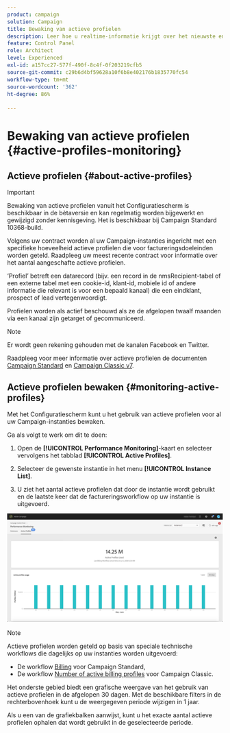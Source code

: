 ```yaml
---
product: campaign
solution: Campaign
title: Bewaking van actieve profielen
description: Leer hoe u realtime-informatie krijgt over het nieuwste en historische gebruik en de evolutie van actieve profielen voor al uw Campaign-instanties.
feature: Control Panel
role: Architect
level: Experienced
exl-id: a157cc27-577f-490f-8c4f-0f203219cfb5
source-git-commit: c29b6d4bf59628a10f6b8e402176b1835770fc54
workflow-type: tm+mt
source-wordcount: '362'
ht-degree: 86%

---
```


# Bewaking van actieve profielen {#active-profiles-monitoring}

## Actieve profielen {#about-active-profiles}

>[!IMPORTANT]
>
>Bewaking van actieve profielen vanuit het Configuratiescherm is beschikbaar in de bètaversie en kan regelmatig worden bijgewerkt en gewijzigd zonder kennisgeving. Het is beschikbaar bij Campaign Standard 10368-build.

Volgens uw contract worden al uw Campaign-instanties ingericht met een specifieke hoeveelheid actieve profielen die voor factureringsdoeleinden worden geteld. Raadpleeg uw meest recente contract voor informatie over het aantal aangeschafte actieve profielen.

‘Profiel’ betreft een datarecord (bijv. een record in de nmsRecipient-tabel of een externe tabel met een cookie-id, klant-id, mobiele id of andere informatie die relevant is voor een bepaald kanaal) die een eindklant, prospect of lead vertegenwoordigt.

Profielen worden als actief beschouwd als ze de afgelopen twaalf maanden via een kanaal zijn getarget of gecommuniceerd.

>[!NOTE]
>
>Er wordt geen rekening gehouden met de kanalen Facebook en Twitter.

Raadpleeg voor meer informatie over actieve profielen de documenten [Campaign Standard](https://https://experienceleague.adobe.com/docs/campaign-standard/using/profiles-and-audiences/managing-profiles/active-profiles.html) en [Campaign Classic v7](https://https://experienceleague.adobe.com/docs/campaign-classic/using/getting-started/profile-management/about-profiles.html#active-profiles).

## Actieve profielen bewaken {#monitoring-active-profiles}

Met het Configuratiescherm kunt u het gebruik van actieve profielen voor al uw Campaign-instanties bewaken.

Ga als volgt te werk om dit te doen:

1. Open de **[!UICONTROL Performance Monitoring]**-kaart en selecteer vervolgens het tabblad **[!UICONTROL Active Profiles]**.

1. Selecteer de gewenste instantie in het menu **[!UICONTROL Instance List]**.

1. U ziet het aantal actieve profielen dat door de instantie wordt gebruikt en de laatste keer dat de factureringsworkflow op uw instantie is uitgevoerd.

![](assets/active-profiles-graph.png)

>[!NOTE]
>
>Actieve profielen worden geteld op basis van speciale technische workflows die dagelijks op uw instanties worden uitgevoerd:
>
>* De workflow [Billing](https://experienceleague.adobe.com/docs/campaign-standard/using/administrating/application-settings/technical-workflows.html?lang=nl) voor Campaign Standard,
>* De workflow [Number of active billing profiles](https://experienceleague.adobe.com/docs/campaign-classic/using/automating-with-workflows/advanced-management/about-technical-workflows.html) voor Campaign Classic.


Het onderste gebied biedt een grafische weergave van het gebruik van actieve profielen in de afgelopen 30 dagen. Met de beschikbare filters in de rechterbovenhoek kunt u de weergegeven periode wijzigen in 1 jaar.

Als u een van de grafiekbalken aanwijst, kunt u het exacte aantal actieve profielen ophalen dat wordt gebruikt in de geselecteerde periode.
